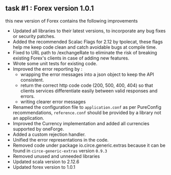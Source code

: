 ## task #1 : Forex version 1.0.1
this new version of Forex contains the following improvements

* Updated all libraries to their latest versions, to incorporate any bug fixes or security patches.
* Added the recommended Scalac Flags for 2.12 by tpolecat, these flags help me keep code clean and catch avoidable bugs at compile time.
* Fixed to URL path to /exchangeRate to eliminate the risk of breaking existing Forex's clients in case of adding new features.
* Wrote some unit tests for existing code.
* Improved the error reporting by :
    * wrapping the error messages into a json object to keep the API consistent.
    * return the correct http code code (200, 500, 400, 404) so that clients services differentiate easily between valid responses and errors.
    * writing clearer error messages
* Renamed the configuration file to `application.conf` as per PureConfig recommendations, `reference.conf` should be provided by a library not an application.
* Improved the Currency implementation and added all currencies supported by oneForge.
* Added a custom rejection handler.
* Unified the error representations in the code.
* Removed code under package io.circe.generic.extras because it can be found in `circe-generic-extras` version `0.9.3`
* Removed unused and unneeded libraries
* Updated scala version to 2.12.6
* Updated forex version to 1.0.1